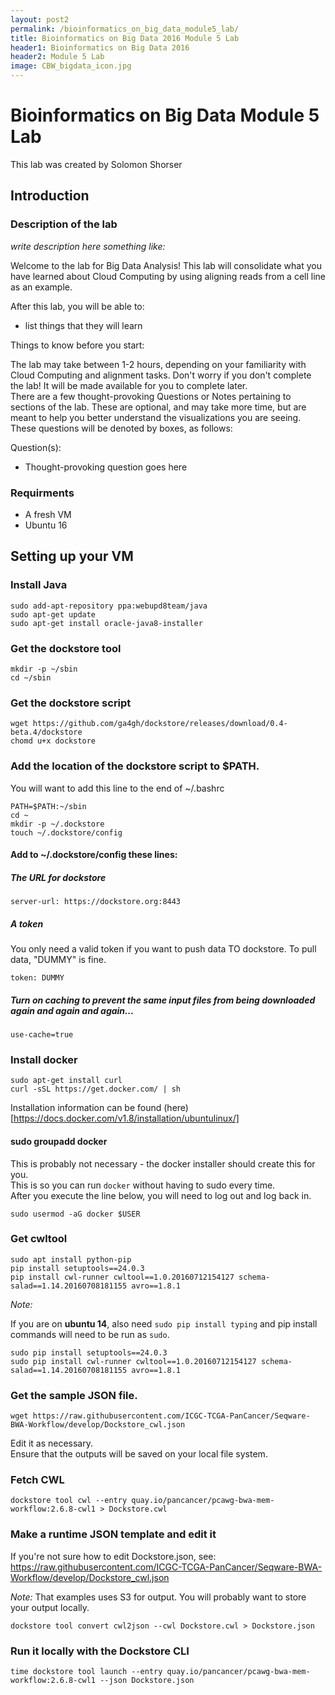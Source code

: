 ```yaml
---
layout: post2
permalink: /bioinformatics_on_big_data_module5_lab/
title: Bioinformatics on Big Data 2016 Module 5 Lab
header1: Bioinformatics on Big Data 2016
header2: Module 5 Lab
image: CBW_bigdata_icon.jpg
---
```


# Bioinformatics on Big Data Module 5 Lab

This lab was created by Solomon Shorser

## Introduction 

### Description of the lab

*write description here something like:*

Welcome to the lab for Big Data Analysis! This lab will consolidate what you have learned about Cloud Computing by using aligning reads from a cell line as an example.

After this lab, you will be able to:

* list things that they will learn

Things to know before you start:

The lab may take between 1-2 hours, depending on your familiarity with Cloud Computing and alignment tasks. Don't worry if you don't complete the lab! It will be made available for you to complete later.   
There are a few thought-provoking Questions or Notes pertaining to sections of the lab. These are optional, and may take more time, but are meant to help you better understand the visualizations you are seeing. These questions will be denoted by boxes, as follows:

   Question(s):

   * Thought-provoking question goes here
   
### Requirments

* A fresh VM
* Ubuntu 16

## Setting up your VM


### Install Java

```
sudo add-apt-repository ppa:webupd8team/java
sudo apt-get update
sudo apt-get install oracle-java8-installer
```

### Get the dockstore tool

```
mkdir -p ~/sbin
cd ~/sbin
```

### Get the dockstore script

```
wget https://github.com/ga4gh/dockstore/releases/download/0.4-beta.4/dockstore
chomd u+x dockstore
```

### Add the location of the dockstore script to $PATH. 

You will want to add this line to the end of ~/.bashrc

```
PATH=$PATH:~/sbin
cd ~
mkdir -p ~/.dockstore
touch ~/.dockstore/config
```

#### Add to ~/.dockstore/config these lines:

##### The URL for dockstore

```
server-url: https://dockstore.org:8443
```

##### A token 

You only need a valid token if you want to push data TO dockstore. To pull data, "DUMMY" is fine.

```
token: DUMMY
```

##### Turn on caching to prevent the same input files from being downloaded again and again and again...

```
use-cache=true
```

### Install docker 

```
sudo apt-get install curl
curl -sSL https://get.docker.com/ | sh
```

Installation information can be found (here)[https://docs.docker.com/v1.8/installation/ubuntulinux/]

#### sudo groupadd docker 

This is probably not necessary - the docker installer should create this for you.   
This is so you can run `docker` without having to sudo every time.   
After you execute the line below, you will need to log out and log back in.   

```
sudo usermod -aG docker $USER
```

### Get cwltool

```
sudo apt install python-pip
pip install setuptools==24.0.3
pip install cwl-runner cwltool==1.0.20160712154127 schema-salad==1.14.20160708181155 avro==1.8.1
```

*Note:*   

If you are on **ubuntu 14**, also need `sudo pip install typing` and pip install commands will need to be run as `sudo`.   

```
sudo pip install setuptools==24.0.3 
sudo pip install cwl-runner cwltool==1.0.20160712154127 schema-salad==1.14.20160708181155 avro==1.8.1 
```


### Get the sample JSON file.

```
wget https://raw.githubusercontent.com/ICGC-TCGA-PanCancer/Seqware-BWA-Workflow/develop/Dockstore_cwl.json
```

Edit it as necessary.   
Ensure that the outputs will be saved on your local file system.   

### Fetch CWL

```
dockstore tool cwl --entry quay.io/pancancer/pcawg-bwa-mem-workflow:2.6.8-cwl1 > Dockstore.cwl
```

### Make a runtime JSON template and edit it

If you're not sure how to edit Dockstore.json, see: https://raw.githubusercontent.com/ICGC-TCGA-PanCancer/Seqware-BWA-Workflow/develop/Dockstore_cwl.json


*Note:* That examples uses S3 for output. You will probably want to store your output locally.

```
dockstore tool convert cwl2json --cwl Dockstore.cwl > Dockstore.json
```

### Run it locally with the Dockstore CLI

```
time dockstore tool launch --entry quay.io/pancancer/pcawg-bwa-mem-workflow:2.6.8-cwl1 --json Dockstore.json 
```
